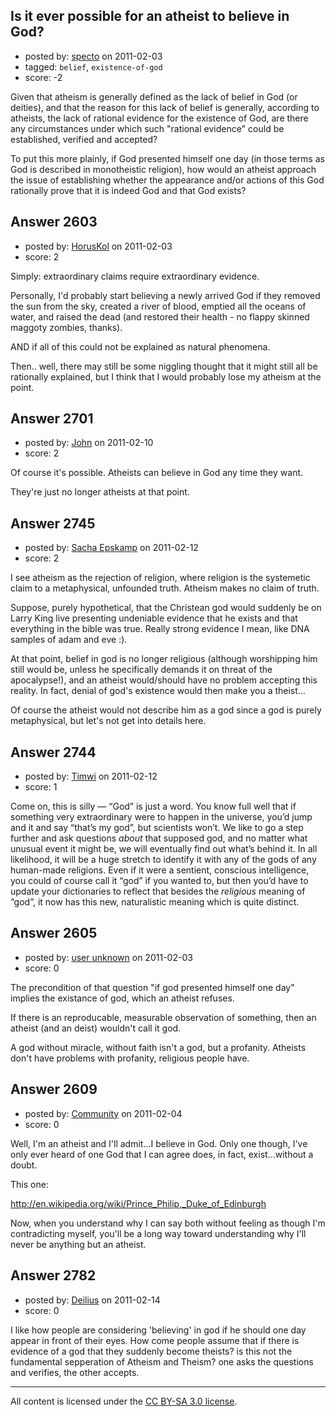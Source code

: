 ## Is it ever possible for an atheist to believe in God?

- posted by: [specto](https://stackexchange.com/users/-1/1009-specto) on 2011-02-03
- tagged: `belief`, `existence-of-god`
- score: -2

Given that atheism is generally defined as the lack of belief in God (or deities), and that the reason for this lack of belief is generally, according to atheists, the lack of rational evidence for the existence of God, are there any circumstances under which such "rational evidence" could be established, verified and accepted?

To put this more plainly, if God presented himself one day (in those terms as God is described in monotheistic religion), how would an atheist approach the issue of establishing whether the appearance and/or actions of this God rationally prove that it is indeed God and that God exists?



## Answer 2603

- posted by: [HorusKol](https://stackexchange.com/users/-1/921-horuskol) on 2011-02-03
- score: 2

Simply: extraordinary claims require extraordinary evidence.

Personally, I'd probably start believing a newly arrived God if they removed the sun from the sky, created a river of blood, emptied all the oceans of water, and raised the dead (and restored their health - no flappy skinned maggoty zombies, thanks).

AND if all of this could not be explained as natural phenomena.

Then.. well, there may still be some niggling thought that it might still all be rationally explained, but I think that I would probably lose my atheism at the point.


## Answer 2701

- posted by: [John](https://stackexchange.com/users/-1/627-john) on 2011-02-10
- score: 2

Of course it's possible.  Atheists can believe in God any time they want.

They're just no longer atheists at that point.


## Answer 2745

- posted by: [Sacha Epskamp](https://stackexchange.com/users/-1/1030-sacha-epskamp) on 2011-02-12
- score: 2

I see atheism as the rejection of religion, where religion is the systemetic claim to a metaphysical, unfounded truth. Atheism makes no claim of truth.

Suppose, purely hypothetical, that the Christean god would suddenly be on Larry King live presenting undeniable evidence that he exists and that everything in the bible was true. Really strong evidence I mean, like DNA samples of adam and eve :).

At that point, belief in god is no longer religious (although worshipping him still would be, unless he specifically demands it on threat of the apocalypse!), and an atheist would/should have no problem accepting this reality. In fact, denial of god's existence would then make you a theist...

Of course the atheist would not describe him as a god since a god is purely metaphysical, but let's not get into details here.


## Answer 2744

- posted by: [Timwi](https://stackexchange.com/users/-1/407-timwi) on 2011-02-12
- score: 1

Come on, this is silly — “God” is just a word. You know full well that if something very extraordinary were to happen in the universe, you’d jump and it and say “that’s my god”, but scientists won’t. We like to go a step further and ask questions *about* that supposed god, and no matter what unusual event it might be, we will eventually find out what’s behind it. In all likelihood, it will be a huge stretch to identify it with any of the gods of any human-made religions. Even if it were a sentient, conscious intelligence, you could of course call it “god” if you wanted to, but then you’d have to update your dictionaries to reflect that besides the *religious* meaning of “god”, it now has this new, naturalistic meaning which is quite distinct.


## Answer 2605

- posted by: [user unknown](https://stackexchange.com/users/-1/992-user-unknown) on 2011-02-03
- score: 0

The precondition of that question "if god presented himself one day" implies the existance of god, which an atheist refuses. 

If there is an reproducable, measurable observation of something, then an atheist (and an deist) wouldn't call it god. 

A god without miracle, without faith isn't a god, but a profanity. Atheists don't have problems with profanity, religious people have. 


## Answer 2609

- posted by: [Community](https://stackexchange.com/users/-1/-1-community) on 2011-02-04
- score: 0

Well, I'm an atheist and I'll admit...I believe in God.  Only one though, I've only ever heard of one God that I can agree does, in fact, exist...without a doubt.

This one:

http://en.wikipedia.org/wiki/Prince_Philip,_Duke_of_Edinburgh

Now, when you understand why I can say both without feeling as though I'm contradicting myself, you'll be a long way toward understanding why I'll never be anything but an atheist.


## Answer 2782

- posted by: [Deilius](https://stackexchange.com/users/-1/1079-deilius) on 2011-02-14
- score: 0

I like how people are considering 'believing' in god if he should one day appear in front of their eyes. How come people assume that if there is evidence of a god that they suddenly become theists? is this not the fundamental sepperation of Atheism and Theism? one asks the questions and verifies, the other accepts.



---

All content is licensed under the [CC BY-SA 3.0 license](https://creativecommons.org/licenses/by-sa/3.0/).
